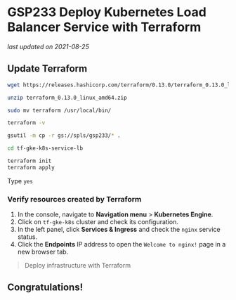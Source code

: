 # GSP233 Deploy Kubernetes Load Balancer Service with Terraform

_last updated on 2021-08-25_


## Update Terraform

```bash
wget https://releases.hashicorp.com/terraform/0.13.0/terraform_0.13.0_linux_amd64.zip

unzip terraform_0.13.0_linux_amd64.zip 

sudo mv terraform /usr/local/bin/

terraform -v

gsutil -m cp -r gs://spls/gsp233/* .

cd tf-gke-k8s-service-lb

terraform init
terraform apply
```

Type `yes`

### Verify resources created by Terraform

1. In the console, navigate to **Navigation menu** > **Kubernetes Engine**.
2. Click on `tf-gke-k8s` cluster and check its configuration.
3. In the left panel, click **Services & Ingress** and check the `nginx` service status.
4. Click the **Endpoints** IP address to open the `Welcome to nginx!` page in a new browser tab.

> Deploy infrastructure with Terraform

## Congratulations!
